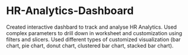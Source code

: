 # HR-Analytics-Dashboard
Created interactive dashbard to track and analyse HR Analytics. Used complex parameters to drill down in worksheet and customization using filters and slicers. Used different types of customized visualization (bar chart, pie chart, donut chart, clustered bar chart, stacked bar chart).
